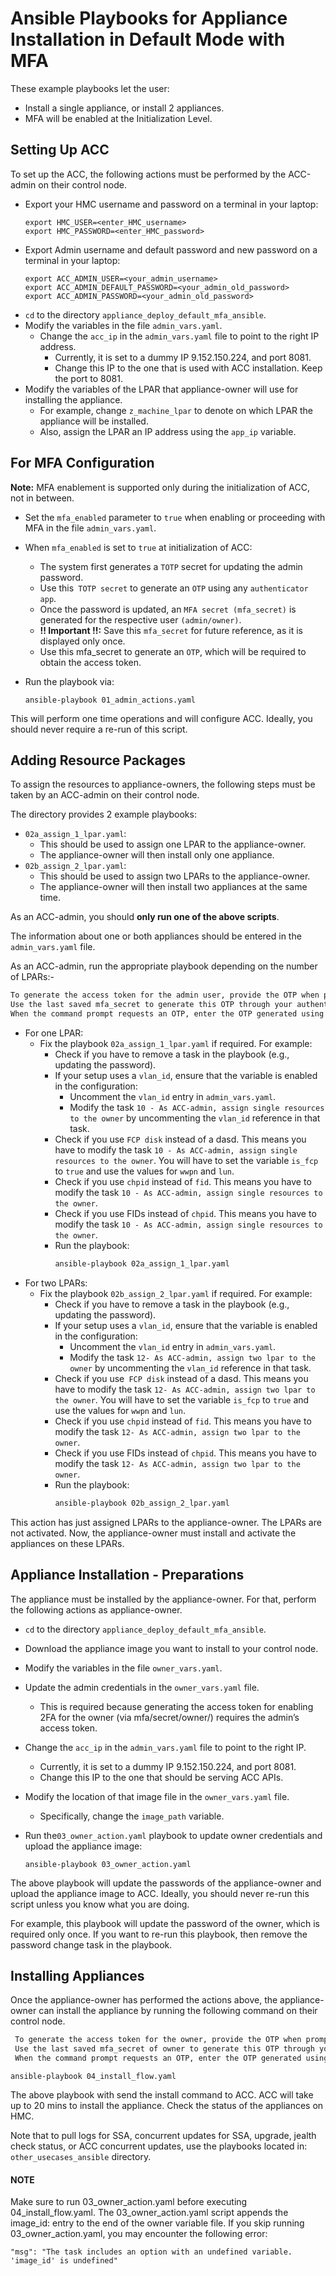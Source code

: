 # Ansible Playbooks for Appliance Installation in Default Mode with MFA

These example playbooks let the user:

- Install a single appliance, or install 2 appliances.
- MFA will be enabled at the Initialization Level.

## Setting Up ACC

To set up the ACC, the following actions must be performed by the ACC-admin on
their control node.

- Export your HMC username and password on a terminal in your laptop:
  ```
  export HMC_USER=<enter_HMC_username>
  export HMC_PASSWORD=<enter_HMC_password>
  ```
- Export Admin username and default password and new password on a terminal in your laptop:
  ```
  export ACC_ADMIN_USER=<your_admin_username>
  export ACC_ADMIN_DEFAULT_PASSWORD=<your_admin_old_password>
  export ACC_ADMIN_PASSWORD=<your_admin_old_password>
  ```
- `cd` to the directory `appliance_deploy_default_mfa_ansible`.
- Modify the variables in the file `admin_vars.yaml`.
  - Change the `acc_ip` in the `admin_vars.yaml` file to point to the right IP address.
    - Currently, it is set to a dummy IP 9.152.150.224, and port 8081.
    - Change this IP to the one that is used with ACC installation. Keep the port
      to 8081.
- Modify the variables of the LPAR that appliance-owner will use for installing
  the appliance.
  - For example, change `z_machine_lpar` to denote on which LPAR the appliance
    will be installed.
  - Also, assign the LPAR an IP address using the `app_ip` variable.

## For MFA Configuration

**Note:** MFA enablement is supported only during the initialization of ACC, not in between.

- Set the `mfa_enabled` parameter to `true` when enabling or proceeding with MFA in the file `admin_vars.yaml`.

- When `mfa_enabled` is set to `true` at initialization of ACC:
    - The system first generates a `TOTP` secret for updating the admin password.
    - Use this` TOTP secret` to generate an `OTP` using any `authenticator app`.
   - Once the password is updated, an `MFA secret (mfa_secret)` is generated for the respective user `(admin/owner)`.
  - **!! Important !!:** Save this `mfa_secret` for future reference, as it is displayed only once.
  - Use this mfa_secret to generate an `OTP`, which will be required to obtain the access token.

- Run the playbook via:
  ```
  ansible-playbook 01_admin_actions.yaml
  ```

This will perform one time operations and will configure ACC. Ideally, you should
never require a re-run of this script.

## Adding Resource Packages

To assign the resources to appliance-owners, the following steps must be taken by
an ACC-admin on their control node.

The directory provides 2 example playbooks:

- `02a_assign_1_lpar.yaml`:
  - This should be used to assign one LPAR to the appliance-owner.
  - The appliance-owner will then install only one appliance.
- `02b_assign_2_lpar.yaml`:
  - This should be used to assign two LPARs to the appliance-owner.
  - The appliance-owner will then install two appliances at the same time.

As an ACC-admin, you should **only run one of the above scripts**.

The information about one or both appliances should be entered in the
`admin_vars.yaml` file.

As an ACC-admin, run the appropriate playbook depending on the number of LPARs:-

  ```bash
  To generate the access token for the admin user, provide the OTP when prompted in the command line.
  Use the last saved mfa_secret to generate this OTP through your authenticator app.
  When the command prompt requests an OTP, enter the OTP generated using the saved mfa_secret.
  ```
- For one LPAR:
  - Fix the playbook `02a_assign_1_lpar.yaml` if required. For example:
    - Check if you have to remove a task in the playbook (e.g.,
      updating the password).
    - If your setup uses a `vlan_id`, ensure that the variable is enabled in the configuration:
        - Uncomment the `vlan_id` entry in `admin_vars.yaml`.
        - Modify the task `10 - As ACC-admin, assign single resources to the owner` by uncommenting the `vlan_id` reference in that task.
    - Check if you use `FCP disk` instead of a dasd. This means you have to
      modify the task `10 - As ACC-admin, assign single resources to the owner`.
      You will have to set the variable `is_fcp` to `true` and use the values for
      `wwpn` and `lun`.
    - Check if you use `chpid` instead of `fid`. This means you have to modify the
      task `10 - As ACC-admin, assign single resources to the owner`.
    - Check if you use FIDs instead of `chpid`. This means you have to modify the
      task `10 - As ACC-admin, assign single resources to the owner`.
    - Run the playbook:
      ```bash
      ansible-playbook 02a_assign_1_lpar.yaml
      ```
- For two LPARs:
  - Fix the playbook `02b_assign_2_lpar.yaml` if required. For example:
    - Check if you have to remove a task in the playbook (e.g.,
      updating the password).
    - If your setup uses a `vlan_id`, ensure that the variable is enabled in the configuration:
        - Uncomment the `vlan_id` entry in `admin_vars.yaml`.
        - Modify the task `12- As ACC-admin, assign two lpar to the owner` by uncommenting the `vlan_id` reference in that task.
    - Check if you use` FCP disk` instead of a dasd. This means you have to
      modify the task `12- As ACC-admin, assign two lpar to the owner`.
      You will have to set the variable `is_fcp` to `true` and use the values for
      `wwpn` and `lun`.
    - Check if you use `chpid` instead of `fid`. This means you have to modify the
      task `12- As ACC-admin, assign two lpar to the owner`.
    - Check if you use FIDs instead of `chpid`. This means you have to modify the
      task `12- As ACC-admin, assign two lpar to the owner`.
    - Run the playbook:
      ```bash
      ansible-playbook 02b_assign_2_lpar.yaml
      ```

This action has just assigned LPARs to the appliance-owner. The LPARs are not
activated. Now, the appliance-owner must install and activate the appliances
on these LPARs.

## Appliance Installation - Preparations

The appliance must be installed by the appliance-owner. For that, perform the
following actions as appliance-owner.

- `cd` to the directory `appliance_deploy_default_mfa_ansible`.
- Download the appliance image you want to install to your control node.
- Modify the variables in the file `owner_vars.yaml`.

- Update the admin credentials in the `owner_vars.yaml` file.
    - This is required because generating the access token for enabling 2FA for the owner (via mfa/secret/owner/) requires the admin’s access token.

- Change the `acc_ip` in the `admin_vars.yaml` file to point to the right IP.
    - Currently, it is set to a dummy IP 9.152.150.224, and port 8081.
    - Change this IP to the one that should be serving ACC APIs.
- Modify the location of that image file in the `owner_vars.yaml` file.
  - Specifically, change the `image_path` variable.
- Run the`03_owner_action.yaml` playbook to update owner credentials and upload
  the appliance image:
  ```
  ansible-playbook 03_owner_action.yaml
  ```

The above playbook will update the passwords of the appliance-owner and upload the
appliance image to ACC. Ideally, you should never re-run this script unless you know what you are doing.

For example, this playbook will update the password of the owner, which is
required only once. If you want to re-run this playbook, then remove
the password change task in the playbook.

## Installing Appliances

Once the appliance-owner has performed the actions above, the appliance-owner can
install the appliance by running the following command on their control node.

 ```bash
  To generate the access token for the owner, provide the OTP when prompted in the command line.
  Use the last saved mfa_secret of owner to generate this OTP through your authenticator app.
  When the command prompt requests an OTP, enter the OTP generated using the saved mfa_secret.
  ```
```
ansible-playbook 04_install_flow.yaml
```

The above playbook with send the install command to ACC. ACC will take up to
20 mins to install the appliance. Check the status of the appliances on HMC.

Note that to pull logs for SSA, concurrent updates for SSA, upgrade, jealth check
status, or ACC concurrent updates, use the playbooks located in:
`other_usecases_ansible` directory.

#### NOTE
Make sure to run 03_owner_action.yaml before executing 04_install_flow.yaml.
The 03_owner_action.yaml script appends the image_id: <id> entry to the end of the owner variable file.
If you skip running 03_owner_action.yaml, you may encounter the following error:

  `"msg": "The task includes an option with an undefined variable. 'image_id' is undefined"`
